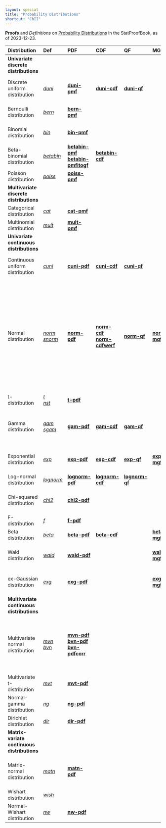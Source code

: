 ```yaml
---
layout: special
title: "Probability Distributions"
shortcut: "ChII"
---
```



**Proofs** and *Definitions* on [Probability Distributions](/I/ToC#Probability%20Distributions) in the StatProofBook, as of 2023-12-23.

| Distribution | Def | PDF | CDF | QF | MGF | Mean | Med | Mode | Var | Ent | KL | Marg | Cond | Other |
|:------------ |:--- |:--- |:--- |:-- |:--- |:---- |:--- |:---- |:--- |:--- |:-- |:---- |:---- |:----- |
| **Univariate<br>discrete<br>distributions** |  |  |  |  |  |  |  |  |  |  |  |  |  |  |
| Discrete uniform distribution | *[duni](/D/duni)* | **[duni-pmf](/P/duni-pmf)** | **[duni-cdf](/P/duni-cdf)** | **[duni-qf](/P/duni-qf)** |  |  |  |  |  | **[duni-ent](/P/duni-ent)**<br>**[duni-maxent](/P/duni-maxent)** | **[duni-kl](/P/duni-kl)** |  |  |  |
| Bernoulli distribution | *[bern](/D/bern)* | **[bern-pmf](/P/bern-pmf)** |  |  |  | **[bern-mean](/P/bern-mean)** |  |  | **[bern-var](/P/bern-var)**<br>**[bern-varrange](/P/bern-varrange)** | **[bern-ent](/P/bern-ent)** | **[bern-kl](/P/bern-kl)** |  |  |  |
| Binomial distribution | *[bin](/D/bin)* | **[bin-pmf](/P/bin-pmf)** |  |  |  | **[bin-mean](/P/bin-mean)** |  |  | **[bin-var](/P/bin-var)**<br>**[bin-varrange](/P/bin-varrange)** | **[bin-ent](/P/bin-ent)** | **[bin-kl](/P/bin-kl)** | **[bin-margcond](/P/bin-margcond)** |  | **[bin-pgf](/P/bin-pgf)** |
| Beta-binomial distribution | *[betabin](/D/betabin)* | **[betabin-pmf](/P/betabin-pmf)**<br>**[betabin-pmfitogf](/P/betabin-pmfitogf)** | **[betabin-cdf](/P/betabin-cdf)** |  |  | **[bin-mean](/P/bin-mean)** |  |  | **[bin-var](/P/bin-var)**<br>**[bin-varrange](/P/bin-varrange)** | **[bin-ent](/P/bin-ent)** |  |  |  |  |
| Poisson distribution | *[poiss](/D/poiss)* | **[poiss-pmf](/P/poiss-pmf)** |  |  |  | **[poiss-mean](/P/poiss-mean)** |  |  | **[poiss-var](/P/poiss-var)** |  |  |  |  |  |
| **Multivariate<br>discrete<br>distributions** |  |  |  |  |  |  |  |  |  |  |  |  |  |  |
| Categorical distribution | *[cat](/D/cat)* | **[cat-pmf](/P/cat-pmf)** |  |  |  | **[cat-mean](/P/cat-mean)** |  |  | **[cat-cov](/P/cat-cov)** | **[cat-ent](/P/cat-ent)** |  |  |  |  |
| Multinomial distribution | *[mult](/D/mult)* | **[mult-pmf](/P/mult-pmf)** |  |  |  | **[mult-mean](/P/mult-mean)** |  |  | **[mult-cov](/P/mult-cov)** | **[mult-ent](/P/mult-ent)** |  |  |  |  |
| **Univariate<br>continuous<br>distributions** |  |  |  |  |  |  |  |  |  |  |  |  |  |  |
| Continuous uniform distribution | *[cuni](/D/cuni)* | **[cuni-pdf](/P/cuni-pdf)** | **[cuni-cdf](/P/cuni-cdf)** | **[cuni-qf](/P/cuni-qf)** |  | **[cuni-mean](/P/cuni-mean)** | **[cuni-med](/P/cuni-med)** | **[cuni-mode](/P/cuni-mode)** | **[cuni-var](/P/cuni-var)** | **[cuni-dent](/P/cuni-dent)**<br>**[cuni-maxent](/P/cuni-maxent)** | **[cuni-kl](/P/cuni-kl)** |  |  |  |
| Normal distribution | *[norm](/D/norm)*<br>*[snorm](/D/snorm)* | **[norm-pdf](/P/norm-pdf)** | **[norm-cdf](/P/norm-cdf)**<br>**[norm-cdfwerf](/P/norm-cdfwerf)** | **[norm-qf](/P/norm-qf)** | **[norm-mgf](/P/norm-mgf)** | **[norm-mean](/P/norm-mean)** | **[norm-med](/P/norm-med)** | **[norm-mode](/P/norm-mode)** | **[norm-var](/P/norm-var)** | **[norm-dent](/P/norm-dent)**<br>**[norm-maxent](/P/norm-maxent)** | **[norm-kl](/P/norm-kl)** |  |  | **[norm-mvn](/P/norm-mvn)**<br>**[norm-snorm](/P/norm-snorm)**<br>**[norm-chi2](/P/norm-chi2)**<br>**[norm-t](/P/norm-t)**<br>**[norm-lincomb](/P/norm-lincomb)**<br>**[norm-gi](/P/norm-gi)**<br>**[norm-probstd](/P/norm-probstd)**<br>**[norm-fwhm](/P/norm-fwhm)**<br>**[norm-extr](/P/norm-extr)**<br>**[norm-infl](/P/norm-infl)** |
| t-distribution | *[t](/D/t)*<br>*[nst](/D/nst)* | **[t-pdf](/P/t-pdf)** |  |  |  |  |  |  |  |  |  |  |  | **[t-mvt](/P/t-mvt)**<br>**[nst-t](/P/nst-t)** |
| Gamma distribution | *[gam](/D/gam)*<br>*[sgam](/D/sgam)* | **[gam-pdf](/P/gam-pdf)** | **[gam-cdf](/P/gam-cdf)** | **[gam-qf](/P/gam-qf)** |  | **[gam-mean](/P/gam-mean)**<br>**[gam-logmean](/P/gam-logmean)**<br>**[gam-xlogx](/P/gam-xlogx)** |  |  | **[gam-var](/P/gam-var)** | **[gam-dent](/P/gam-dent)** | **[gam-kl](/P/gam-kl)** |  |  | **[gam-sgam](/P/gam-sgam)**<br>**[gam-wish](/P/gam-wish)**<br>**[gam-scal](/P/gam-scal)** |
| Exponential distribution | *[exp](/D/exp)* | **[exp-pdf](/P/exp-pdf)** | **[exp-cdf](/P/exp-cdf)** | **[exp-qf](/P/exp-qf)** | **[exp-mgf](/P/exp-mgf)** | **[exp-mean](/P/exp-mean)** | **[exp-med](/P/exp-med)** | **[exp-mode](/P/exp-mode)** | **[exp-var](/P/exp-var)** |  |  |  |  | **[exp-gam](/P/exp-gam)**<br>**[exp-skew](/P/exp-skew)** |
| Log-normal distribution | *[lognorm](/D/lognorm)* | **[lognorm-pdf](/P/lognorm-pdf)** | **[lognorm-cdf](/P/lognorm-cdf)** | **[lognorm-qf](/P/lognorm-qf)** |  | **[lognorm-mean](/P/lognorm-mean)** | **[lognorm-med](/P/lognorm-med)** | **[lognorm-mode](/P/lognorm-mode)** | **[lognorm-var](/P/lognorm-var)** |  |  |  |  |  |
| Chi-squared distribution | *[chi2](/D/chi2)* | **[chi2-pdf](/P/chi2-pdf)** |  |  |  |  |  |  |  |  |  |  |  | **[chi2-gam](/P/chi2-gam)**<br>**[chi2-momraw](/P/chi2-momraw)** |
| F-distribution | *[f](/D/f)* | **[f-pdf](/P/f-pdf)** |  |  |  |  |  |  |  |  |  |  |  |  |
| Beta distribution | *[beta](/D/beta)* | **[beta-pdf](/P/beta-pdf)** | **[beta-cdf](/P/beta-cdf)** |  | **[beta-mgf](/P/beta-mgf)** | **[beta-mean](/P/beta-mean)** |  |  | **[beta-var](/P/beta-var)** |  |  |  |  | **[beta-chi2](/P/beta-chi2)** |
| Wald distribution | *[wald](/D/wald)* | **[wald-pdf](/P/wald-pdf)** |  |  | **[wald-mgf](/P/wald-mgf)** | **[wald-mean](/P/wald-mean)** |  |  | **[wald-var](/P/wald-var)** |  |  |  |  | **[wald-skew](/P/wald-skew)**<br>**[wald-mome](/P/wald-mome)** |
| ex-Gaussian distribution | *[exg](/D/exg)* | **[exg-pdf](/P/exg-pdf)** |  |  | **[exg-mgf](/P/exg-mgf)** | **[exg-mean](/P/exg-mean)** |  |  | **[exg-var](/P/exg-var)** |  |  |  |  | **[exg-skew](/P/exg-skew)**<br>**[exg-mome](/P/exg-mome)** |
| **Multivariate<br>continuous<br>distributions** |  |  |  |  |  |  |  |  |  |  |  |  |  |  |
| Multivariate normal distribution | *[mvn](/D/mvn)*<br>*[bvn](/D/bvn)* | **[mvn-pdf](/P/mvn-pdf)**<br>**[bvn-pdf](/P/bvn-pdf)**<br>**[bvn-pdfcorr](/P/bvn-pdfcorr)** |  |  |  | **[mvn-mean](/P/mvn-mean)** |  |  | **[mvn-cov](/P/mvn-cov)** | **[mvn-dent](/P/mvn-dent)** | **[mvn-kl](/P/mvn-kl)** | **[mvn-marg](/P/mvn-marg)** | **[mvn-cond](/P/mvn-cond)** | **[mvn-matn](/P/mvn-matn)**<br>**[mvn-chi2](/P/mvn-chi2)**<br>**[mvn-ltt](/P/mvn-ltt)**<br>**[mvn-ind](/P/mvn-ind)**<br>**[mvn-indprod](/P/mvn-indprod)** |
| Multivariate t-distribution | *[mvt](/D/mvt)* | **[mvt-pdf](/P/mvt-pdf)** |  |  |  |  |  |  |  |  |  |  |  | **[mvt-f](/P/mvt-f)** |
| Normal-gamma distribution | *[ng](/D/ng)* | **[ng-pdf](/P/ng-pdf)** |  |  |  | **[ng-mean](/P/ng-mean)** |  |  | **[ng-cov](/P/ng-cov)** | **[ng-dent](/P/ng-dent)** | **[ng-kl](/P/ng-kl)** | **[ng-marg](/P/ng-marg)** | **[ng-cond](/P/ng-cond)** | **[ng-nw](/P/ng-nw)**<br>**[ng-samp](/P/ng-samp)** |
| Dirichlet distribution | *[dir](/D/dir)* | **[dir-pdf](/P/dir-pdf)** |  |  |  |  |  |  |  |  | **[dir-kl](/P/dir-kl)** |  |  | **[dir-ep](/P/dir-ep)** |
| **Matrix-variate<br>continuous<br>distributions** |  |  |  |  |  |  |  |  |  |  |  |  |  |  |
| Matrix-normal distribution | *[matn](/D/matn)* | **[matn-pdf](/P/matn-pdf)** |  |  |  | **[matn-mean](/P/matn-mean)** |  |  | **[matn-cov](/P/matn-cov)** | **[matn-dent](/P/matn-dent)** | **[matn-kl](/P/matn-kl)** |  |  | **[matn-mvn](/P/matn-mvn)**<br>**[matn-ltt](/P/matn-ltt)**<br>**[matn-trans](/P/matn-trans)** |
| Wishart distribution | *[wish](/D/wish)* |  |  |  |  |  |  |  |  |  | **[wish-kl](/P/wish-kl)** |  |  |  |
| Normal-Wishart distribution | *[nw](/D/nw)* | **[nw-pdf](/P/nw-pdf)** |  |  |  | **[nw-mean](/P/nw-mean)** |  |  |  |  |  |  |  |  |